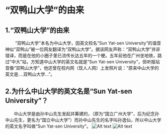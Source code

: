 # “双鸭山大学”的由来
## 1.“双鸭山大学”的由来
　　 “双鸭山大学”本名为中山大学，因英文校名“Sun Yat-sen University”的谐音神似“双鸭山”被一位网友翻译为“双鸭山大学”。据该网友声称：“双鸭山大学”并非错译，而是在他的小圈子里已流传长达五年的一个梗。五年前他在广州坐地铁，路过“中大”站，方知道中山大学的英文名就是“Sun Yat-sen University”，但听报站音像“双鸭山大学”，他还曾在校内网（现人人网）上发照片说：“原来中山大学的英文是....双鸭山大学…”。
## 2.为什么中山大学的英文名是“Sun Yat-sen University”？
　　中山大学是由孙中山先生发起并筹建的，（原为“国立广州大学”，后为纪念孙中山先生，更名为“国立中山大学”）而孙中山先生的名字叫孙逸仙，所以中山大学的英文名字叫做“Sun Yat-sen University”。
![Alt text](https://img01.sogoucdn.com/net/a/04/link?appid=100520145&url=http%3A%2F%2Fimgtu.5011.net%2Fuploads%2Fcontent%2F20160926%2F3629581474868311.jpg)
![Alt text](https://img01.sogoucdn.com/net/a/04/link?appid=100520145&url=http%3A%2F%2Fyouimg1.c-ctrip.com%2Ftarget%2Ffd%2Ftg%2Fg2%2FM02%2FCB%2F27%2FCghzgFUubICAK_buABZKKash6F8175.jpg)